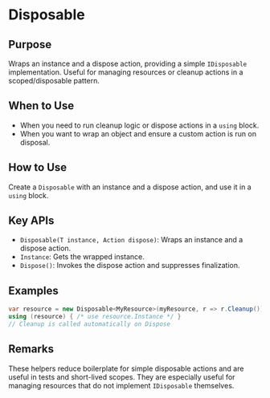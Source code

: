 # Disposable

## Purpose
Wraps an instance and a dispose action, providing a simple <code>IDisposable</code> implementation. Useful for managing resources or cleanup actions in a scoped/disposable pattern.

## When to Use
- When you need to run cleanup logic or dispose actions in a <code>using</code> block.
- When you want to wrap an object and ensure a custom action is run on disposal.

## How to Use
Create a <code>Disposable<T></code> with an instance and a dispose action, and use it in a <code>using</code> block.

## Key APIs
- <code>Disposable<T>(T instance, Action<T> dispose)</code>: Wraps an instance and a dispose action.
- <code>Instance</code>: Gets the wrapped instance.
- <code>Dispose()</code>: Invokes the dispose action and suppresses finalization.

## Examples
```csharp
var resource = new Disposable<MyResource>(myResource, r => r.Cleanup());
using (resource) { /* use resource.Instance */ }
// Cleanup is called automatically on Dispose
```

## Remarks
These helpers reduce boilerplate for simple disposable actions and are useful in tests and short-lived scopes. They are especially useful for managing resources that do not implement <code>IDisposable</code> themselves.
